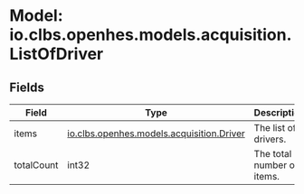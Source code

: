 # Model: io.clbs.openhes.models.acquisition.ListOfDriver

## Fields

| Field | Type | Description |
| --- | --- | --- |
| items | [io.clbs.openhes.models.acquisition.Driver](model-io-clbs-openhes-models-acquisition-driver.md) | The list of drivers. |
| totalCount | int32 | The total number of items. |

